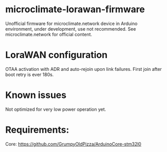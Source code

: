 # microclimate-lorawan-firmware
Unofficial firmware for microclimate.network device in Arduino environment, under development, use not recommended. See microclimate.network for official content.

# LoraWAN configuration
OTAA activation with ADR and auto-rejoin upon link failures. First join after boot retry is ever 180s.

# Known issues
Not optimized for very low power operation yet.

# Requirements:
Core: https://github.com/GrumpyOldPizza/ArduinoCore-stm32l0
